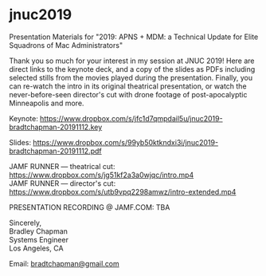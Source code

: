 # jnuc2019
Presentation Materials for "2019: APNS + MDM: a Technical Update for Elite Squadrons of Mac Administrators"

Thank you so much for your interest in my session at JNUC 2019!  Here are direct links to the keynote deck, and a copy of the slides as PDFs including selected stills from the movies played during the presentation.  Finally, you can re-watch the intro in its original theatrical presentation, or watch the never-before-seen director's cut with drone footage of post-apocalyptic Minneapolis and more.

Keynote: https://www.dropbox.com/s/jfc1d7qmpdail5u/jnuc2019-bradtchapman-20191112.key

Slides: https://www.dropbox.com/s/99yb50ktkndxi3i/jnuc2019-bradtchapman-20191112.pdf

JAMF RUNNER — theatrical cut: https://www.dropbox.com/s/jg51kf2a3a0wjqc/intro.mp4   
JAMF RUNNER — director's cut: https://www.dropbox.com/s/utb9vpq2298amwz/intro-extended.mp4   

PRESENTATION RECORDING @ JAMF.COM: TBA

Sincerely,  
Bradley Chapman  
Systems Engineer  
Los Angeles, CA  

Email: bradtchapman@gmail.com  

